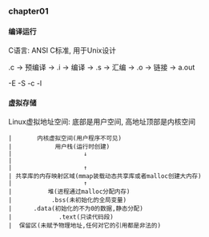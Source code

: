 ### chapter01


#### 编译运行

C语言: ANSI C标准, 用于Unix设计

.c → 预编译 → .i → 编译 → .s → 汇编 → .o → 链接 → a.out

-E  -S  -c   -l



#### 虚拟存储

Linux虚拟地址空间: 底部是用户空间, 高地址顶部是内核空间

```
|       内核虚拟空间(用户程序不可见)
|            用户栈(运行时创建)
|                    ↓
|
|                    ↑
| 共享库的内存映射区域(mmap装载动态共享库或者malloc创建大内存)
|                    ↑
|          堆(进程通过malloc分配内存)
|           .bss(未初始化的全局变量)
|      .data(初始化的不为0的数据,静态分配)
|             .text(只读代码段)
|  保留区(未赋予物理地址,任何对它的引用都是非法的)
```
